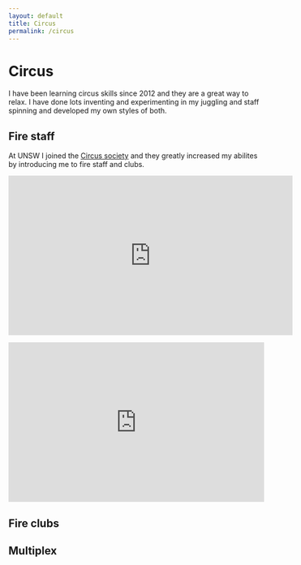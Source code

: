 ```yaml
---
layout: default
title: Circus
permalink: /circus
---
```


# Circus
I have been learning circus skills since 2012 and they are a great way to relax. I have done lots inventing and experimenting in my juggling and staff spinning and developed my own styles of both.

## Fire staff
At UNSW I joined the [Circus society](http://circusoc.com/) and they greatly increased my abilites by introducing me to fire staff and clubs.

<iframe src="https://youtu.be/oBLuJbg3j6s" width="560"  height="315" frameborder="0" allowfullscreen></iframe>

<object data="http://www.youtube.com/embed/W7qWa52k-nE"
   width="560" height="315"></object>


<iframe src="https://www.youtube.com/watch?v=k5s1cMNTmGs" width="100%" max-width="500" height="315" frameborder="0" allowfullscreen></iframe>

## Fire clubs

## Multiplex

